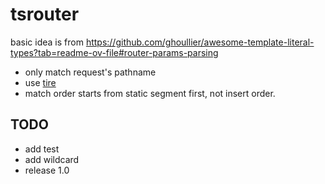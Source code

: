 # tsrouter

basic idea is from https://github.com/ghoullier/awesome-template-literal-types?tab=readme-ov-file#router-params-parsing

* only match request's pathname
* use [tire](https://en.wikipedia.org/wiki/Trie)
* match order starts from static segment first, not insert order.

## TODO
* add test
* add wildcard
* release 1.0
